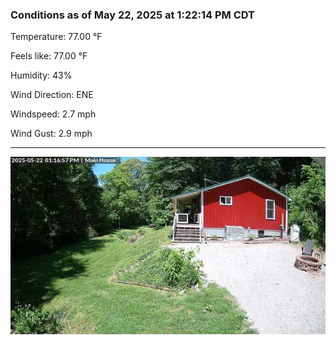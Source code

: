 ### Conditions as of May 22, 2025 at 1:22:14 PM CDT 

Temperature: 77.00 &deg;F

Feels like: 77.00 &deg;F

Humidity: 43%

Wind Direction: ENE

Windspeed: 2.7 mph

Wind Gust: 2.9 mph

---

<img src="./images/latest.jpeg"/>

